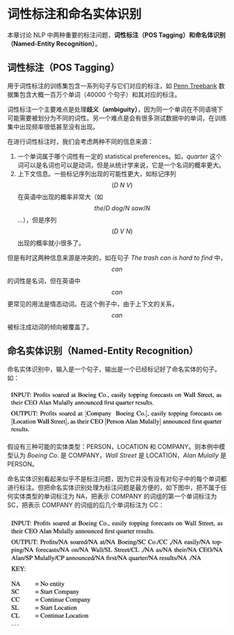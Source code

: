 # 词性标注和命名实体识别

本章讨论 NLP 中两种重要的标注问题，**词性标注（POS Tagging）**和**命名体识别（Named-Entity Recognition）**。



## 词性标注（POS Tagging）

用于词性标注的训练集包含一系列句子与它们对应的标注，如 [Penn Treebank](https://catalog.ldc.upenn.edu/LDC99T42) 数据集包含大概一百万个单词（40000 个句子）和其对应的标注。

词性标注一个主要难点是处理**歧义（ambiguity）**，因为同一个单词在不同语境下可能需要被划分为不同的词性。另一个难点是会有很多测试数据中的单词，在训练集中出现频率很低甚至没有出现。

在进行词性标注时，我们会考虑两种不同的信息来源：

1. 一个单词属于哪个词性有一定的 statistical preferences。如，*quarter* 这个词可以是名词也可以是动词，但是从统计学来说，它是一个名词的概率更大。
2. 上下文信息。一些标记序列出现的可能性更大，如标记序列 $$(D \ N \ V)$$ 在英语中出现的概率非常大（如 $$the/D \ dog/N \ saw/N$$ ...），但是序列 $$(D \ V \ N)$$ 出现的概率就小很多了。

但是有时这两种信息来源是冲突的，如在句子 *The trash can is hard to find* 中，$$can$$ 的词性是名词，但在英语中 $$can$$ 更常见的用法是情态动词。在这个例子中，由于上下文的关系，$$can$$ 被标注成动词的倾向被覆盖了。



## 命名实体识别（Named-Entity Recognition）

命名实体识别中，输入是一个句子，输出是一个已经标记好了命名实体的句子。如：

<div align=center>
    <img src="img/named-entity-recognition.png" width="550"/>
</div>

假设有三种可能的实体类型：PERSON，LOCATION 和 COMPANY。则本例中模型认为 *Boeing Co.* 是 COMPANY，*Wall Street* 是 LOCATION，*Alan Mulally* 是 PERSON。

命名实体识别看起来似乎不是标注问题，因为它并没有没有对句子中的每个单词都进行标注。但把命名实体识别处理为标注问题是最方便的，如下图中，把不属于任何实体类型的单词标注为 NA，把表示 COMPANY 的词组的第一个单词标注为 SC，把表示 COMPANY 的词组的后几个单词标注为 CC：

<div align=center>
    <img src="img/named-entity-recognition-tagging-problem.png" width="550"/>
</div>